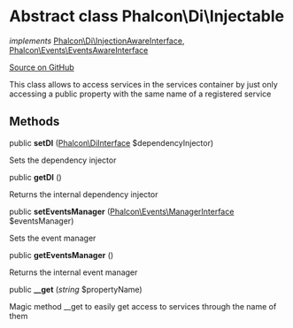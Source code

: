 # Abstract class **Phalcon\\Di\\Injectable**

*implements* [Phalcon\Di\InjectionAwareInterface](/[[language]]/[[version]]/api/Phalcon_Di_InjectionAwareInterface), [Phalcon\Events\EventsAwareInterface](/[[language]]/[[version]]/api/Phalcon_Events_EventsAwareInterface)

<a href="https://github.com/phalcon/cphalcon/blob/master/phalcon/di/injectable.zep" class="btn btn-default btn-sm">Source on GitHub</a>

This class allows to access services in the services container by just only accessing a public property
with the same name of a registered service


## Methods
public  **setDI** ([Phalcon\DiInterface](/[[language]]/[[version]]/api/Phalcon_DiInterface) $dependencyInjector)

Sets the dependency injector



public  **getDI** ()

Returns the internal dependency injector



public  **setEventsManager** ([Phalcon\Events\ManagerInterface](/[[language]]/[[version]]/api/Phalcon_Events_ManagerInterface) $eventsManager)

Sets the event manager



public  **getEventsManager** ()

Returns the internal event manager



public  **__get** (*string* $propertyName)

Magic method __get to easily get access to services through the name of them


